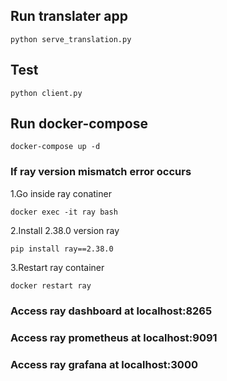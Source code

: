 ## Run translater app
```
python serve_translation.py
```
## Test
```
python client.py
```
## Run docker-compose
```
docker-compose up -d
```
### If ray version mismatch error occurs
1.Go inside ray conatiner
```
docker exec -it ray bash
```
2.Install 2.38.0 version ray
```
pip install ray==2.38.0
```
3.Restart ray container
```
docker restart ray
```
### Access ray dashboard at localhost:8265
### Access ray prometheus at localhost:9091
### Access ray grafana at localhost:3000